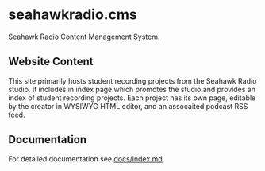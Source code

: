 # seahawkradio.cms

Seahawk Radio Content Management System.

## Website Content

This site primarily hosts student recording projects from the Seahawk Radio studio.
It includes in index page which promotes the studio and provides an index of student recording projects.
Each project has its own page, editable by the creator in WYSIWYG HTML editor, and an assocaited podcast RSS feed.

## Documentation

For detailed documentation see [docs/index.md](docs/index.md).